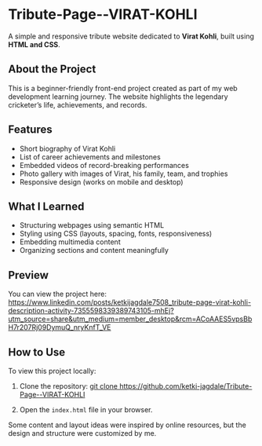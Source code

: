 # Tribute-Page--VIRAT-KOHLI

A simple and responsive tribute website dedicated to **Virat Kohli**, built using **HTML and CSS**.

## About the Project

This is a beginner-friendly front-end project created as part of my web development learning journey. The website highlights the legendary cricketer’s life, achievements, and records.

## Features

- Short biography of Virat Kohli  
- List of career achievements and milestones  
- Embedded videos of record-breaking performances  
- Photo gallery with images of Virat, his family, team, and trophies  
- Responsive design (works on mobile and desktop)

## What I Learned

- Structuring webpages using semantic HTML  
- Styling using CSS (layouts, spacing, fonts, responsiveness)  
- Embedding multimedia content  
- Organizing sections and content meaningfully

## Preview

You can view the project here: https://www.linkedin.com/posts/ketkijagdale7508_tribute-page-virat-kohli-description-activity-7355598339389743105-mhEj?utm_source=share&utm_medium=member_desktop&rcm=ACoAAES5vpsBbH7r207Rj09DymuQ_nryKnfT_VE

## How to Use

To view this project locally:

1. Clone the repository:
   [git clone  https://github.com/ketki-jagdale/Tribute-Page--VIRAT-KOHLI ](https://github.com/ketki-jagdale/Tribute-Page--VIRAT-KOHLI.git)

2. Open the `index.html` file in your browser.
   
Some content and layout ideas were inspired by online resources, but the design and structure were customized by me.


